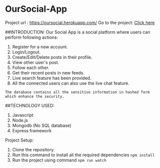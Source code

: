 # OurSocial-App

Project url : https://oursocial.herokuapp.com/
Go to the project: [Click here](https://oursocial.herokuapp.com/)

##INTRODUCTION:
Our Social App is a social platform where users can perform following actions:
1. Register for a new account.
2. Login/Logout.
3. Create/Edit/Delete posts in their profile.
4. View other user's post.
5. Follow each other.
6. Get their recent posts in new feeds.
7. Live search feature has been provided.
8. All the connected users can also use the live chat feature.

```The database contains all the sensitive information in hashed form which enhance the security.```

##TECHNOLOGY USED:
1. Javascript 
2. Node.js 
3. Mongodb (No SQL database)
4. Express framework

Project Setup:
1. Clone the repository.
2. Run this command to install all the required dependencies ```npm install```
3. Run the project using command ```npm run watch```



